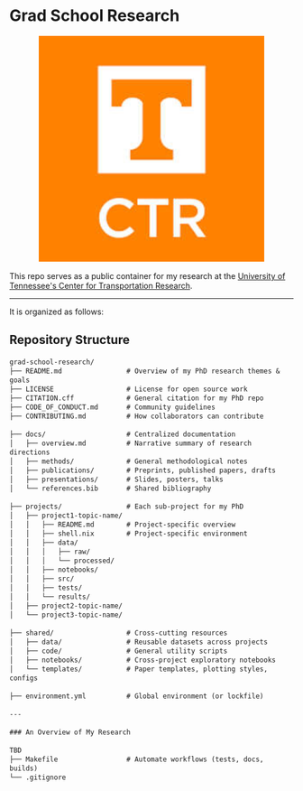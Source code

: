 # Grad School Research

<p align="center">
  <img src="./utk-ctr.jpeg" alt="UTK CTR Logo" width="400"/>
</p>

This repo serves as a public container for my research at the [University of Tennessee's Center for Transportation Research](https://ctr.utk.edu/).

---

It is organized as follows:

## Repository Structure

```text
grad-school-research/
├── README.md                # Overview of my PhD research themes & goals
├── LICENSE                  # License for open source work
├── CITATION.cff             # General citation for my PhD repo
├── CODE_OF_CONDUCT.md       # Community guidelines
├── CONTRIBUTING.md          # How collaborators can contribute

├── docs/                    # Centralized documentation
│   ├── overview.md          # Narrative summary of research directions
│   ├── methods/             # General methodological notes
│   ├── publications/        # Preprints, published papers, drafts
│   ├── presentations/       # Slides, posters, talks
│   └── references.bib       # Shared bibliography

├── projects/                # Each sub-project for my PhD
│   ├── project1-topic-name/
│   │   ├── README.md        # Project-specific overview
│   │   ├── shell.nix        # Project-specific environment
│   │   ├── data/
│   │   │   ├── raw/
│   │   │   └── processed/
│   │   ├── notebooks/
│   │   ├── src/
│   │   ├── tests/
│   │   └── results/
│   ├── project2-topic-name/
│   └── project3-topic-name/

├── shared/                  # Cross-cutting resources
│   ├── data/                # Reusable datasets across projects
│   ├── code/                # General utility scripts
│   ├── notebooks/           # Cross-project exploratory notebooks
│   └── templates/           # Paper templates, plotting styles, configs

├── environment.yml          # Global environment (or lockfile)

---

### An Overview of My Research

TBD
├── Makefile                 # Automate workflows (tests, docs, builds)
└── .gitignore
